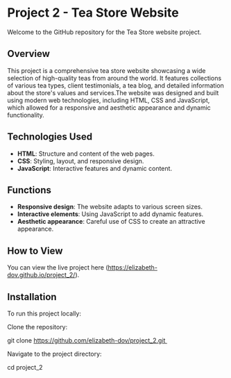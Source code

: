 # Project 2 - Tea Store Website
Welcome to the GitHub repository for the Tea Store website project.

## Overview 

This project is a comprehensive tea store website showcasing a wide selection of high-quality teas from around the world. It features collections of various tea types, client testimonials, a tea blog, and detailed information about the store's values and services.The website was designed and built using modern web technologies, including HTML, CSS and JavaScript, which allowed for a responsive and aesthetic appearance and dynamic functionality.

## Technologies Used 

- **HTML**: Structure and content of the web pages.
- **CSS**: Styling, layout, and responsive design.
- **JavaScript**: Interactive features and dynamic content.

## Functions
- **Responsive design**: The website adapts to various screen sizes.
- **Interactive elements**: Using JavaScript to add dynamic features.
- **Aesthetic appearance**: Careful use of CSS to create an attractive appearance.

## How to View

You can view the live project here (https://elizabeth-dov.github.io/project_2/).

## Installation

To run this project locally:

Clone the repository:

git clone https://github.com/elizabeth-dov/project_2.git 

Navigate to the project directory:
 
cd project_2
